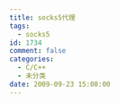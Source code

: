 ```yaml
---
title: socks5代理
tags:
  - socks5
id: 1734
comment: false
categories:
  - C/C++
  - 未分类
date: 2009-09-23 15:08:00
---
```

